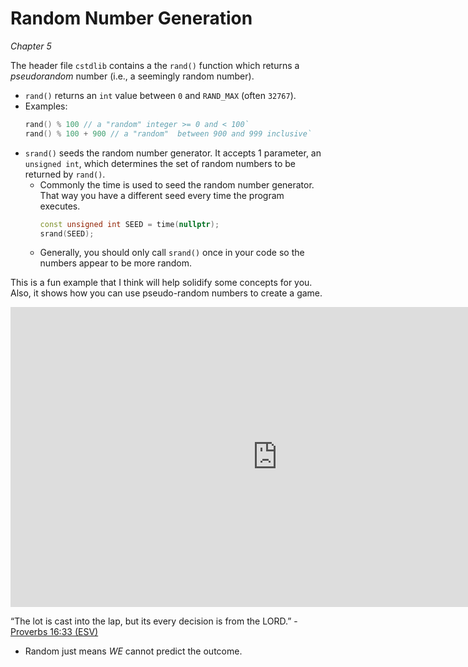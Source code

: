 Random Number Generation
========================

*Chapter 5*

The header file `cstdlib` contains a the `rand()` function which returns a *pseudorandom* number (i.e., a seemingly random number).

-   `rand()` returns an `int` value between `0` and `RAND_MAX` (often `32767`).
-   Examples:
    ```cpp
    rand() % 100 // a "random" integer >= 0 and < 100`
    rand() % 100 + 900 // a "random"  between 900 and 999 inclusive`
    ```
-   `srand()` seeds the random number generator. It accepts 1 parameter, an `unsigned int`, which determines the set of random numbers to be returned by `rand()`.
    +   Commonly the time is used to seed the random number generator. That way you have a different seed every time the program executes.
        ```cpp
        const unsigned int SEED = time(nullptr);
        srand(SEED);
        ```
    +   Generally, you should only call `srand()` once in your code so the numbers appear to be more random.

This is a fun example that I think will help solidify some concepts for you. Also, it shows how you can use pseudo-random numbers to create a game.

<div class="youtube">
<div><iframe width="853" height="480" src="https://www.youtube-nocookie.com/embed/_VkEnualCV8?rel=0" frameborder="0" allowfullscreen="allowfullscreen"></iframe></div>
</div>

“The lot is cast into the lap, but its every decision is from the LORD.” -
[Proverbs 16:33 (ESV)](https://www.biblegateway.com/passage/?search=Proverbs+16%3A33&version=ESV)

-   Random just means *WE* cannot predict the outcome.